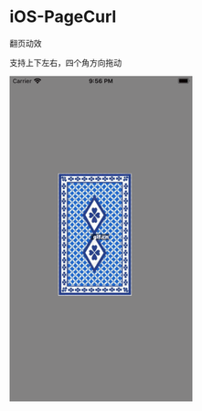 ﻿# iOS-PageCurl
 翻页动效

支持上下左右，四个角方向拖动

<img src="https://raw.githubusercontent.com/bachelora/iOS-PageCurl-OpenGL/main/preview.gif?token=APDXWUQP4GZ6FEYIX7FPI2K7QRS26" width="320">
